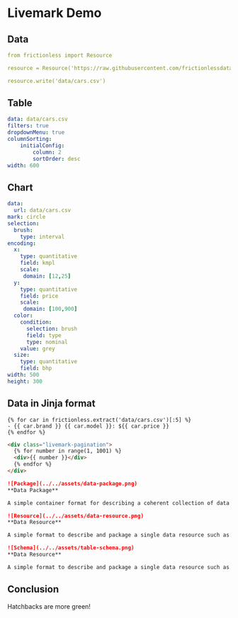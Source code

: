 # Livemark Demo

## Data

```yaml script 
from frictionless import Resource

resource = Resource('https://raw.githubusercontent.com/frictionlessdata/livemark/main/data/cars.csv')

resource.write('data/cars.csv')
```

## Table

```yaml table
data: data/cars.csv
filters: true
dropdownMenu: true
columnSorting:
    initialConfig:
        column: 2
        sortOrder: desc
width: 600
```

## Chart

```yaml chart
data:
  url: data/cars.csv
mark: circle
selection:
  brush:
    type: interval
encoding:
  x:
    type: quantitative
    field: kmpl
    scale:
     domain: [12,25]
  y:
    type: quantitative
    field: price
    scale:
     domain: [100,900]
  color:
    condition:
      selection: brush
      field: type
      type: nominal
    value: grey
  size:
    type: quantitative
    field: bhp
width: 500
height: 300
```

## Data in Jinja format

```
{% for car in frictionless.extract('data/cars.csv')[:5] %}
- {{ car.brand }} {{ car.model }}: ${{ car.price }}
{% endfor %}
```

```html markup
<div class="livemark-pagination">
  {% for number in range(1, 1001) %}
  <div>{{ number }}</div>
  {% endfor %}
</div>
```

```markdown markup columns
![Package](../../assets/data-package.png)
**Data Package**

A simple container format for describing a coherent collection of data in a single package.
```

```markdown markup columns
![Resource](../../assets/data-resource.png)
**Data Resource**

A simple format to describe and package a single data resource such as a individual table or file.
```

```markdown markup columns
![Schema](../../assets/table-schema.png)
**Data Resource**

A simple format to describe and package a single data resource such as a individual table or file.
```

## Conclusion

Hatchbacks are more green!
